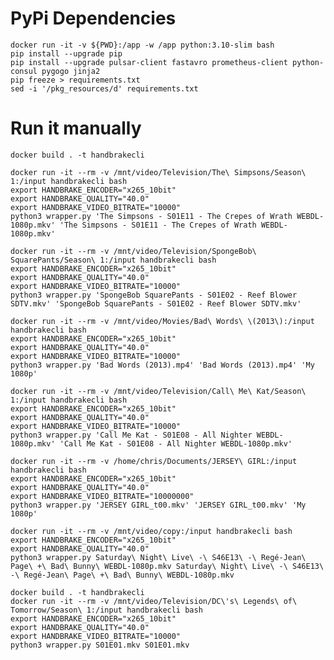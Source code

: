 # PyPi Dependencies

    docker run -it -v ${PWD}:/app -w /app python:3.10-slim bash
    pip install --upgrade pip
    pip install --upgrade pulsar-client fastavro prometheus-client python-consul pygogo jinja2
    pip freeze > requirements.txt
    sed -i '/pkg_resources/d' requirements.txt

# Run it manually

    docker build . -t handbrakecli

    docker run -it --rm -v /mnt/video/Television/The\ Simpsons/Season\ 1:/input handbrakecli bash
    export HANDBRAKE_ENCODER="x265_10bit"
    export HANDBRAKE_QUALITY="40.0"
    export HANDBRAKE_VIDEO_BITRATE="10000"
    python3 wrapper.py 'The Simpsons - S01E11 - The Crepes of Wrath WEBDL-1080p.mkv' 'The Simpsons - S01E11 - The Crepes of Wrath WEBDL-1080p.mkv'
    
    docker run -it --rm -v /mnt/video/Television/SpongeBob\ SquarePants/Season\ 1:/input handbrakecli bash
    export HANDBRAKE_ENCODER="x265_10bit"
    export HANDBRAKE_QUALITY="40.0"
    export HANDBRAKE_VIDEO_BITRATE="10000"
    python3 wrapper.py 'SpongeBob SquarePants - S01E02 - Reef Blower SDTV.mkv' 'SpongeBob SquarePants - S01E02 - Reef Blower SDTV.mkv'

    docker run -it --rm -v /mnt/video/Movies/Bad\ Words\ \(2013\):/input handbrakecli bash
    export HANDBRAKE_ENCODER="x265_10bit"
    export HANDBRAKE_QUALITY="40.0"
    export HANDBRAKE_VIDEO_BITRATE="10000"
    python3 wrapper.py 'Bad Words (2013).mp4' 'Bad Words (2013).mp4' 'My 1080p'

    docker run -it --rm -v /mnt/video/Television/Call\ Me\ Kat/Season\ 1:/input handbrakecli bash
    export HANDBRAKE_ENCODER="x265_10bit"
    export HANDBRAKE_QUALITY="40.0"
    export HANDBRAKE_VIDEO_BITRATE="10000"
    python3 wrapper.py 'Call Me Kat - S01E08 - All Nighter WEBDL-1080p.mkv' 'Call Me Kat - S01E08 - All Nighter WEBDL-1080p.mkv'

    docker run -it --rm -v /home/chris/Documents/JERSEY\ GIRL:/input handbrakecli bash
    export HANDBRAKE_ENCODER="x265_10bit"
    export HANDBRAKE_QUALITY="40.0"
    export HANDBRAKE_VIDEO_BITRATE="10000000"
    python3 wrapper.py 'JERSEY GIRL_t00.mkv' 'JERSEY GIRL_t00.mkv' 'My 1080p'

    docker run -it --rm -v /mnt/video/copy:/input handbrakecli bash
    export HANDBRAKE_ENCODER="x265_10bit"
    export HANDBRAKE_QUALITY="40.0"
    python3 wrapper.py Saturday\ Night\ Live\ -\ S46E13\ -\ Regé-Jean\ Page\ +\ Bad\ Bunny\ WEBDL-1080p.mkv Saturday\ Night\ Live\ -\ S46E13\ -\ Regé-Jean\ Page\ +\ Bad\ Bunny\ WEBDL-1080p.mkv

    docker build . -t handbrakecli
    docker run -it --rm -v /mnt/video/Television/DC\'s\ Legends\ of\ Tomorrow/Season\ 1:/input handbrakecli bash
    export HANDBRAKE_ENCODER="x265_10bit"
    export HANDBRAKE_QUALITY="40.0"
    export HANDBRAKE_VIDEO_BITRATE="10000"
    python3 wrapper.py S01E01.mkv S01E01.mkv
    
